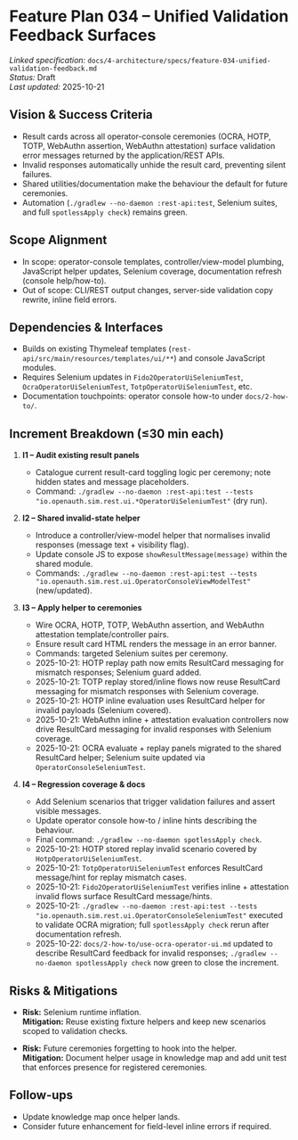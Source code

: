 # Feature Plan 034 – Unified Validation Feedback Surfaces

_Linked specification:_ `docs/4-architecture/specs/feature-034-unified-validation-feedback.md`  
_Status:_ Draft  
_Last updated:_ 2025-10-21

## Vision & Success Criteria
- Result cards across all operator-console ceremonies (OCRA, HOTP, TOTP, WebAuthn assertion, WebAuthn attestation) surface validation error messages returned by the application/REST APIs.
- Invalid responses automatically unhide the result card, preventing silent failures.
- Shared utilities/documentation make the behaviour the default for future ceremonies.
- Automation (`./gradlew --no-daemon :rest-api:test`, Selenium suites, and full `spotlessApply check`) remains green.

## Scope Alignment
- In scope: operator-console templates, controller/view-model plumbing, JavaScript helper updates, Selenium coverage, documentation refresh (console help/how-to).
- Out of scope: CLI/REST output changes, server-side validation copy rewrite, inline field errors.

## Dependencies & Interfaces
- Builds on existing Thymeleaf templates (`rest-api/src/main/resources/templates/ui/**`) and console JavaScript modules.
- Requires Selenium updates in `Fido2OperatorUiSeleniumTest`, `OcraOperatorUiSeleniumTest`, `TotpOperatorUiSeleniumTest`, etc.
- Documentation touchpoints: operator console how-to under `docs/2-how-to/`.

## Increment Breakdown (≤30 min each)
1. **I1 – Audit existing result panels**
   - Catalogue current result-card toggling logic per ceremony; note hidden states and message placeholders.
   - Command: `./gradlew --no-daemon :rest-api:test --tests "io.openauth.sim.rest.ui.*OperatorUiSeleniumTest"` (dry run).

2. **I2 – Shared invalid-state helper**
   - Introduce a controller/view-model helper that normalises invalid responses (message text + visibility flag).
   - Update console JS to expose `showResultMessage(message)` within the shared module.
   - Commands: `./gradlew --no-daemon :rest-api:test --tests "io.openauth.sim.rest.ui.OperatorConsoleViewModelTest"` (new/updated).

3. **I3 – Apply helper to ceremonies**
   - Wire OCRA, HOTP, TOTP, WebAuthn assertion, and WebAuthn attestation template/controller pairs.
   - Ensure result card HTML renders the message in an error banner.
   - Commands: targeted Selenium suites per ceremony.
   - 2025-10-21: HOTP replay path now emits ResultCard messaging for mismatch responses; Selenium guard added.
   - 2025-10-21: TOTP replay stored/inline flows now reuse ResultCard messaging for mismatch responses with Selenium coverage.
   - 2025-10-21: HOTP inline evaluation uses ResultCard helper for invalid payloads (Selenium covered).
   - 2025-10-21: WebAuthn inline + attestation evaluation controllers now drive ResultCard messaging for invalid responses with Selenium coverage.
   - 2025-10-21: OCRA evaluate + replay panels migrated to the shared ResultCard helper; Selenium suite updated via `OperatorConsoleSeleniumTest`.

4. **I4 – Regression coverage & docs**
   - Add Selenium scenarios that trigger validation failures and assert visible messages.
   - Update operator console how-to / inline hints describing the behaviour.
   - Final command: `./gradlew --no-daemon spotlessApply check`.
   - 2025-10-21: HOTP stored replay invalid scenario covered by `HotpOperatorUiSeleniumTest`.
   - 2025-10-21: `TotpOperatorUiSeleniumTest` enforces ResultCard message/hint for replay mismatch cases.
   - 2025-10-21: `Fido2OperatorUiSeleniumTest` verifies inline + attestation invalid flows surface ResultCard message/hints.
   - 2025-10-21: `./gradlew --no-daemon :rest-api:test --tests "io.openauth.sim.rest.ui.OperatorConsoleSeleniumTest"` executed to validate OCRA migration; full `spotlessApply check` rerun after documentation refresh.
   - 2025-10-22: `docs/2-how-to/use-ocra-operator-ui.md` updated to describe ResultCard feedback for invalid responses; `./gradlew --no-daemon spotlessApply check` now green to close the increment.

## Risks & Mitigations
- **Risk:** Selenium runtime inflation.  
  **Mitigation:** Reuse existing fixture helpers and keep new scenarios scoped to validation checks.

- **Risk:** Future ceremonies forgetting to hook into the helper.  
  **Mitigation:** Document helper usage in knowledge map and add unit test that enforces presence for registered ceremonies.

## Follow-ups
- Update knowledge map once helper lands.
- Consider future enhancement for field-level inline errors if required.
